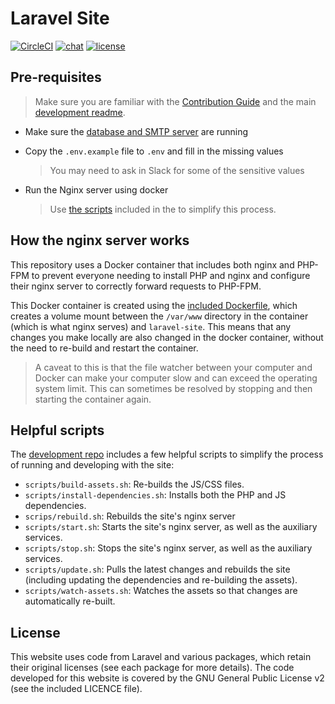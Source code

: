 # Laravel Site

[![CircleCI](https://circleci.com/gh/backstage-technical-services/laravel-site.svg?style=shield)](https://circleci.com/gh/backstage-technical-services/laravel-site)
[![chat](https://img.shields.io/badge/chat-on%20slack-brightgreen)](https://bts-website.slack.com)
[![license](https://img.shields.io/badge/license-Apache%20v2-blue)](./licence.md)

## Pre-requisites

> Make sure you are familiar with the [Contribution
> Guide][contribution-guide] and the main [development
> readme][development-readme].

* Make sure the [database and SMTP server][running-aux-services] are running
* Copy the `.env.example` file to `.env` and fill in the missing values

  > You may need to ask in Slack for some of the sensitive values

* Run the Nginx server using docker

  > Use [the scripts](#helpful-scripts) included in the to simplify this
  > process.

## How the nginx server works

This repository uses a Docker container that includes both nginx and
PHP-FPM to prevent everyone needing to install PHP and nginx and
configure their nginx server to correctly forward requests to PHP-FPM.

This Docker container is created using the [included
Dockerfile][local-dockerfile], which creates a volume mount between the
`/var/www` directory in the container (which is what nginx serves) and
`laravel-site`. This means that any changes you make locally are also
changed in the docker container, without the need to re-build and
restart the container.

> A caveat to this is that the file watcher between your computer and
> Docker can make your computer slow and can exceed the operating system
> limit. This can sometimes be resolved by stopping and then starting
> the container again.

## Helpful scripts

The [development repo][development-repo] includes a few helpful scripts
to simplify the process of running and developing with the site:

* `scripts/build-assets.sh`: Re-builds the JS/CSS files.
* `scripts/install-dependencies.sh`: Installs both the PHP and JS
  dependencies.
* `scrips/rebuild.sh`: Rebuilds the site's nginx server
* `scripts/start.sh`: Starts the site's nginx server, as well as the
  auxiliary services.
* `scripts/stop.sh`: Stops the site's nginx server, as well as the
  auxiliary services.
* `scripts/update.sh`: Pulls the latest changes and rebuilds the site
  (including updating the dependencies and re-building the assets).
* `scripts/watch-assets.sh`: Watches the assets so that changes are
  automatically re-built.

## License

This website uses code from Laravel and various packages, which retain
their original licenses (see each package for more details). The code
developed for this website is covered by the GNU General Public License
v2 (see the included LICENCE file).

[contribution-guide]: https://github.com/backstage-technical-services/hub/blob/master/Contributing.md
[development-readme]: https://github.com/backstage-technical-services/website-development/blob/v4.x/readme.md
[running-aux-services]: https://github.com/backstage-technical-services/website-development/blob/v4.x/readme.md#running-the-auxiliary-services
[development-repo]: https://github.com/backstage-technical-services/website-development/tree/v4.x
[local-dockerfile]: .docker/local.Dockerfile
